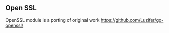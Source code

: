 ## Open SSL ##

OpenSSL module is a porting of original work https://github.com/Luzifer/go-openssl/

